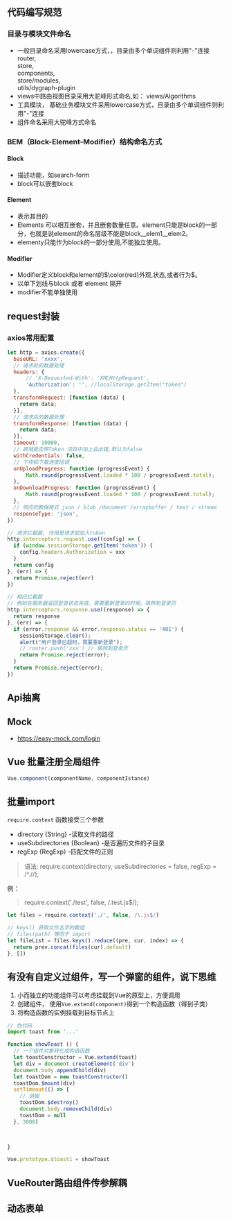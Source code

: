 ## 代码编写规范
### 目录与模块文件命名
* 一般目录命名采用lowercase方式，，目录由多个单词组件则利用"-"连接
router,  
store,  
components,  
store/modules,  
utils/dygraph-plugin
* views中路由视图目录采用大驼峰形式命名,如： views/Algorithms
* 工具模块， 基础业务模块文件采用lowercase方式，目录由多个单词组件则利用"-"连接
* 组件命名采用大驼峰方式命名

### BEM（Block-Element-Modifier）结构命名方式

#### Block
* 描述功能，如search-form
* block可以嵌套block

#### Element
* 表示其目的
* Elements 可以相互嵌套，并且嵌套数量任意。element只能是block的一部分，也就是说element的命名层级不能是block__elem1__elem2。
* elementy只能作为block的一部分使用,不能独立使用。

#### Modifier
* Modifier定义block和element的$\color{red}外观,状态,或者行为$。
* 以单下划线与block 或者 element 隔开
* modifier不能单独使用

## request封装

### axios常用配置
```js
let http = axios.create({
  baseURL: 'xxxx',
  // 请求前的数据处理
  headers: {
      // 'X-Requested-With': 'XMLHttpRequest',
      'Authorization': '', //localStorage.getItem("token")
  },
  transformRequest: [function (data) {
    return data;
  }],
  // 请求后的数据处理
  transformResponse: [function (data) {
    return data;
  }],
  timeout: 10000,
  // 跨域是否带Token 项目中加上会出错,默认为false
  withCredentials: false, 
  // 下传和下载进度回调
  onUploadProgress: function (progressEvent) {
      Math.round(progressEvent.loaded * 100 / progressEvent.total);
  },
  onDownloadProgress: function (progressEvent) {
      Math.round(progressEvent.loaded * 100 / progressEvent.total);
  },
  // 响应的数据格式 json / blob /document /arraybuffer / text / stream
  responseType: 'json',
})

// 请求拦截器, 作用是请求前加入token
http.interceptors.request.use((config) => {
  if (window.sessionStorage.getItem('token')) {
    config.headers.Authorization = xxx
  }
  return config
}, (err) => {
  return Promise.reject(err)
})

// 相应拦截器
// 例如在服务器返回登录状态失效，需要重新登录的时候，跳转到登录页
http.interceptors.response.use((response) => {
  return response
}, (err) => {
  if (error.response && error.response.status == '401') {
    sessionStorage.clear();
    alert("用户登录已超时，需要重新登录");
    // router.push('xxx') // 跳转到登录页
    return Promise.reject(error);
  }
  return Promise.reject(error);
})

```


## Api抽离

## Mock
* https://easy-mock.com/login


##  Vue 批量注册全局组件
```js
Vue.component(componentName, componentIstance)
```

## 批量import
```require.context``` 函数接受三个参数
* directory {String} -读取文件的路径
* useSubdirectories {Boolean} -是否遍历文件的子目录
* regExp {RegExp} -匹配文件的正则

> 语法: require.context(directory, useSubdirectories = false, regExp = /^.//);

例：
> require.context('./test', false, /.test.js$/);

```js
let files = require.context('./', false, /\.js$/)

// keys() 获取文件名字的数组
// files(path) 等同于 import
let fileList = files.keys().reduce((pre, cur, index) => {
  return prev.concat(files(cur).default)
}, [])
```

## 有没有自定义过组件，写一个弹窗的组件，说下思维
1. 小而独立的功能组件可以考虑挂载到Vue的原型上，方便调用
2. 创建组件， 使用```Vue.extend(component)```得到一个构造函数（得到子类）
3. 将构造函数的实例挂载到目标节点上

```js
// 伪代码
import toast from '...'

function showToast () {
  // 一个组件对象转化成构造函数
  let toastConstructor = Vue.extend(toast)
  let div = document.createElement('div')
  document.body.appendChild(div)
  let toastDom = new toastConstructor()
  toastDom.$mount(div)
  setTimeout(() => {
    // 销毁
    toastDom.$destroy()
    document.body.removeChild(div)
    toastDom = null
  }, 3000)

  

}

Vue.prototype.$toast1 = showToast

```


## VueRouter路由组件传参解耦

## 动态表单


